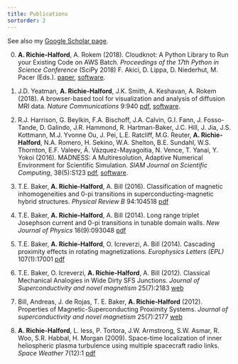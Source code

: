 ```yaml
---
title: Publications
sortorder: 2
---
```


See also my [Google Scholar
page](https://scholar.google.com/citations?hl=en&user=Jy76il8AAAAJ).

0. **A. Richie-Halford**, A. Rokem (2018). Cloudknot: A
   Python Library to Run your Existing Code on AWS Batch.
   *Proceedings of the 17th Python in Science Conference* (SciPy
   2018) F. Akici, D. Lippa, D. Niederhut, M. Pacer (Eds.).
   [paper](http://conference.scipy.org/proceedings/scipy2018/adam_richie-halford.html),
   [software](https://richford.github.io/cloudknot/).

0. J.D. Yeatman, **A. Richie-Halford**, J.K. Smith, A. Keshavan, A.
   Rokem (2018). A browser-based tool for visualization and analysis of
   diffusion MRI data. *Nature Communications* 9:940
   [pdf](https://www.nature.com/articles/s41467-018-03297-7),
   [software](https://github.com/yeatmanlab/AFQ-Browser).

0. R.J. Harrison, G. Beylkin, F.A. Bischoff, J.A. Calvin, G.I. Fann, J.
   Fosso-Tande, D. Galindo, J.R. Hammond, R. Hartman-Baker, J.C. Hill,
   J. Jia, J.S. Kottmann, M.J. Yvonne Ou, J. Pei, L.E. Ratcliff, M.G.
   Reuter, **A. Richie-Halford**, N.A. Romero, H. Sekino, W.A. Shelton,
   B.E. Sundahl, W.S. Thornton, E.F. Valeev, Á. Vázquez-Mayagoitia,
   N. Vence, T. Yanai, Y. Yokoi (2016). MADNESS: A Multiresolution,
   Adaptive Numerical Environment for Scientific Simulation. *SIAM
   Journal on Scientific Computing*, 38(5):S123
   [pdf](https://epubs.siam.org/doi/pdf/10.1137/15M1026171),
   [software](https://github.com/m-a-d-n-e-s-s/madness).

0. T.E. Baker, **A. Richie-Halford**, A. Bill (2016).
   Classification of magnetic inhomogeneities and 0-pi transitions in
   superconducting-magnetic hybrid structures. *Physical Review B*
   94:104518
   [pdf](https://link.aps.org/pdf/10.1103/PhysRevB.94.104518)

0. T.E. Baker, **A. Richie-Halford**, A. Bill (2014). Long range triplet
   Josephson current and 0-pi transitions in tunable domain walls. *New
   Journal of Physics* 16(9):093048
   [pdf](http://iopscience.iop.org/article/10.1088/1367-2630/16/9/093048/pdf)

0. T.E. Baker, **A. Richie-Halford**, O. Icreverzi, A. Bill
   (2014). Cascading proximity effects in rotating magnetizations.
   *Europhysics Letters (EPL)* 107(1):17001
   [pdf](https://arxiv.org/pdf/1403.4149)

0. T.E. Baker, O. Icreverzi, **A. Richie-Halford**, A. Bill (2012).
   Classical Mechanical Analogies in Wide Dirty SFS Junctions. *Journal of
   Superconductivity and novel magnetism* 25(7):2183
   [web](https://link.springer.com/article/10.1007/s10948-012-1646-6)

0. Bill, Andreas, J. de Rojas, T. E. Baker, **A. Richie-Halford**
   (2012). Properties of Magnetic-Superconducting Proximity Systems.
   *Journal of superconductivity and novel magnetism* 25(7):2177
   [web](https://link.springer.com/article/10.1007/s10948-012-1659-1)

0. **A. Richie-Halford**, L. Iess, P. Tortora, J.W. Armstrong, S.W.
   Asmar, R. Woo, S.R. Habbal, H. Morgan (2009). Space-time localization
   of inner heliospheric plasma turbulence using multiple spacecraft
   radio links. *Space Weather* 7(12):1
   [pdf](https://onlinelibrary.wiley.com/doi/pdf/10.1029/2009SW000499)
